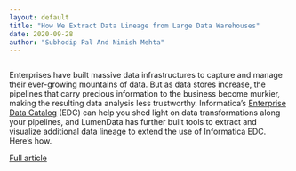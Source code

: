 ```yaml
---
layout: default
title: "How We Extract Data Lineage from Large Data Warehouses"
date: 2020-09-28
author: "Subhodip Pal And Nimish Mehta"
---
```


<img src="https://lumendata.com/wp-content/uploads/Data_Lineage.jpg" alt="" />

Enterprises have built massive data infrastructures to capture and manage their ever-growing mountains of data. But as data stores increase, the pipelines that carry precious information to the business become murkier, making the resulting data analysis less trustworthy.
Informatica’s [Enterprise Data Catalog](https://www.informatica.com/products/data-catalog/enterprise-data-catalog.html) (EDC) can help you shed light on data transformations along your pipelines, and LumenData has further built tools to extract and visualize additional data lineage to extend the use of Informatica EDC. Here’s how.

[Full article](https://lumendata.com/2020/09/how-we-extract-data-lineage-from-large-data-warehouses/)<br>
